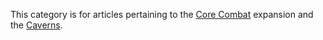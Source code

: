 This category is for articles pertaining to the [Core
Combat](Core_Combat.md "wikilink") expansion and the
[Caverns](Cavern.md "wikilink").
